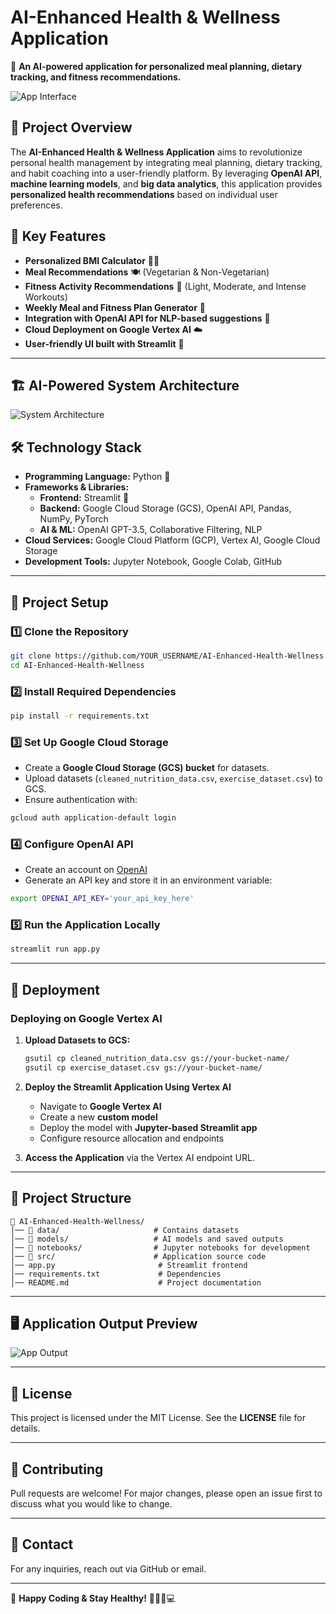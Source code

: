 # AI-Enhanced Health & Wellness Application

🚀 **An AI-powered application for personalized meal planning, dietary tracking, and fitness recommendations.**

![App Interface](website.png)

## 📌 Project Overview
The **AI-Enhanced Health & Wellness Application** aims to revolutionize personal health management by integrating meal planning, dietary tracking, and habit coaching into a user-friendly platform. By leveraging **OpenAI API**, **machine learning models**, and **big data analytics**, this application provides **personalized health recommendations** based on individual user preferences.

## 🎯 Key Features
- **Personalized BMI Calculator** 🏋️‍♂️
- **Meal Recommendations** 🍽️ (Vegetarian & Non-Vegetarian)
- **Fitness Activity Recommendations** 💪 (Light, Moderate, and Intense Workouts)
- **Weekly Meal and Fitness Plan Generator** 📅
- **Integration with OpenAI API for NLP-based suggestions** 🤖
- **Cloud Deployment on Google Vertex AI** ☁️
- **User-friendly UI built with Streamlit** 🎨

---

## 🏗️ AI-Powered System Architecture

![System Architecture](architecture.png)

## 🛠️ Technology Stack
- **Programming Language:** Python 🐍
- **Frameworks & Libraries:**
  - **Frontend:** Streamlit 🎨
  - **Backend:** Google Cloud Storage (GCS), OpenAI API, Pandas, NumPy, PyTorch
  - **AI & ML:** OpenAI GPT-3.5, Collaborative Filtering, NLP
- **Cloud Services:** Google Cloud Platform (GCP), Vertex AI, Google Cloud Storage
- **Development Tools:** Jupyter Notebook, Google Colab, GitHub

---

## 🔧 Project Setup
### 1️⃣ Clone the Repository
```bash
git clone https://github.com/YOUR_USERNAME/AI-Enhanced-Health-Wellness.git
cd AI-Enhanced-Health-Wellness
```

### 2️⃣ Install Required Dependencies
```bash
pip install -r requirements.txt
```

### 3️⃣ Set Up Google Cloud Storage
- Create a **Google Cloud Storage (GCS) bucket** for datasets.
- Upload datasets (`cleaned_nutrition_data.csv`, `exercise_dataset.csv`) to GCS.
- Ensure authentication with:
```bash
gcloud auth application-default login
```

### 4️⃣ Configure OpenAI API
- Create an account on [OpenAI](https://platform.openai.com/)
- Generate an API key and store it in an environment variable:
```bash
export OPENAI_API_KEY='your_api_key_here'
```

### 5️⃣ Run the Application Locally
```bash
streamlit run app.py
```

---

## 🚀 Deployment
### Deploying on Google Vertex AI
1. **Upload Datasets to GCS:**
   ```bash
   gsutil cp cleaned_nutrition_data.csv gs://your-bucket-name/
   gsutil cp exercise_dataset.csv gs://your-bucket-name/
   ```
2. **Deploy the Streamlit Application Using Vertex AI**
   - Navigate to **Google Vertex AI**
   - Create a new **custom model**
   - Deploy the model with **Jupyter-based Streamlit app**
   - Configure resource allocation and endpoints
   
3. **Access the Application** via the Vertex AI endpoint URL.

---

## 📂 Project Structure
```
📁 AI-Enhanced-Health-Wellness/
│── 📂 data/                     # Contains datasets
│── 📂 models/                   # AI models and saved outputs
│── 📂 notebooks/                # Jupyter notebooks for development
│── 📂 src/                      # Application source code
│── app.py                       # Streamlit frontend
│── requirements.txt             # Dependencies
│── README.md                    # Project documentation
```

---

## 🖥️ Application Output Preview

![App Output](output.png)

---

## 📜 License
This project is licensed under the MIT License. See the **LICENSE** file for details.

---

## 🤝 Contributing
Pull requests are welcome! For major changes, please open an issue first to discuss what you would like to change.

---

## 📧 Contact
For any inquiries, reach out via GitHub or email.

---

🚀 **Happy Coding & Stay Healthy!** 🏋️‍♀️🍎💻
